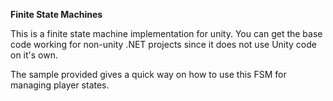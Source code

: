 **Finite State Machines**

This is a finite state machine implementation for unity. You can get the base code working for non-unity .NET projects since it does not use Unity code on it's own.



The sample provided gives a quick way on how to use this FSM for managing player states.

